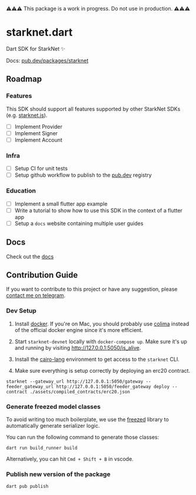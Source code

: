 ⚠️⚠️⚠️ This package is a work in progress. Do not use in production. ⚠️⚠️⚠️

# starknet.dart

Dart SDK for StarkNet ✨

Docs: [pub.dev/packages/starknet](https://pub.dev/packages/starknet)

## Roadmap

### Features

This SDK should support all features supported by other StarkNet SDKs (e.g. [starknet.js](https://www.starknetjs.com/)).

- [ ] Implement Provider
- [ ] Implement Signer
- [ ] Implement Account

### Infra

- [ ] Setup CI for unit tests
- [ ] Setup github workflow to publish to the [pub.dev](https://pub.dev) registry

### Education

- [ ] Implement a small flutter app example
- [ ] Write a tutorial to show how to use this SDK in the context of a flutter app
- [ ] Setup a `docs` website containing multiple user guides

## Docs

Check out the [docs](https://pub.dev/packages/starknet)

## Contribution Guide

If you want to contribute to this project or have any suggestion, please [contact me on telegram](https://t.me/gabinmarignier).

### Dev Setup

1. Install [docker](https://docs.docker.com/get-docker/). If you're on Mac, you should probably use [colima](https://github.com/abiosoft/colima) instead of the official docker engine since it's more efficient.

2. Start `starknet-devnet` locally with `docker-compose up`. Make sure it's up and running by visiting http://127.0.0.1:5050/is_alive.

3. Install the [cairo-lang](https://starknet.io/docs/quickstart.html#quickstart) environment to get access to the `starknet` CLI.

4. Make sure everything is setup correctly by deploying an erc20 contract.

```
starknet --gateway_url http://127.0.0.1:5050/gateway --feeder_gateway_url http://127.0.0.1:5050/feeder_gateway deploy --contract ./assets/compiled_contracts/erc20.json
```

### Generate freezed model classes

To avoid writing too much boilerplate, we use the [freezed](https://github.com/rrousselGit/freezed) library to automatically generate serializer logic.

You can run the following command to generate those classes:

```
dart run build_runner build
```

Alternatively, you can hit `Cmd + Shift + B` in vscode.

### Publish new version of the package

```
dart pub publish
```

